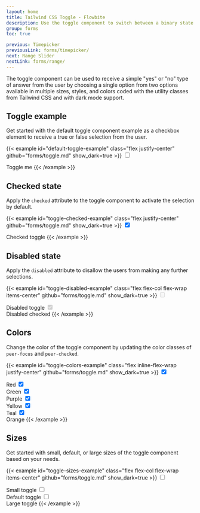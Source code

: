 ```yaml
---
layout: home
title: Tailwind CSS Toggle - Flowbite
description: Use the toggle component to switch between a binary state of true or false using a single click available in multiple sizes, variants, and colors
group: forms
toc: true

previous: Timepicker
previousLink: forms/timepicker/
next: Range Slider
nextLink: forms/range/
---
```


The toggle component can be used to receive a simple "yes" or "no" type of answer from the user by choosing a single option from two options available in multiple sizes, styles, and colors coded with the utility classes from Tailwind CSS and with dark mode support.

## Toggle example

Get started with the default toggle component example as a checkbox element to receive a true or false selection from the user.

{{< example id="default-toggle-example" class="flex justify-center" github="forms/toggle.md" show_dark=true >}}
<label class="inline-flex items-center cursor-pointer">
  <input type="checkbox" value="" class="sr-only peer">
  <div class="relative w-11 h-6 bg-gray-200 peer-focus:outline-none peer-focus:ring-4 peer-focus:ring-blue-300 dark:peer-focus:ring-blue-800 rounded-full peer dark:bg-gray-700 peer-checked:after:translate-x-full rtl:peer-checked:after:-translate-x-full peer-checked:after:border-white after:content-[''] after:absolute after:top-[2px] after:start-[2px] after:bg-white after:border-gray-300 after:border after:rounded-full after:h-5 after:w-5 after:transition-all dark:border-gray-600 peer-checked:bg-blue-600"></div>
  <span class="ms-3 text-sm font-medium text-gray-900 dark:text-gray-300">Toggle me</span>
</label>
{{< /example >}}

## Checked state

Apply the `checked` attribute to the toggle component to activate the selection by default.

{{< example id="toggle-checked-example" class="flex justify-center" github="forms/toggle.md" show_dark=true >}}
<label class="inline-flex items-center cursor-pointer">
  <input type="checkbox" value="" class="sr-only peer" checked>
  <div class="relative w-11 h-6 bg-gray-200 rounded-full peer peer-focus:ring-4 peer-focus:ring-blue-300 dark:peer-focus:ring-blue-800 dark:bg-gray-700 peer-checked:after:translate-x-full rtl:peer-checked:after:-translate-x-full peer-checked:after:border-white after:content-[''] after:absolute after:top-0.5 after:start-[2px] after:bg-white after:border-gray-300 after:border after:rounded-full after:h-5 after:w-5 after:transition-all dark:border-gray-600 peer-checked:bg-blue-600"></div>
  <span class="ms-3 text-sm font-medium text-gray-900 dark:text-gray-300">Checked toggle</span>
</label>
{{< /example >}}

## Disabled state

Apply the `disabled` attribute to disallow the users from making any further selections.

{{< example id="toggle-disabled-example" class="flex flex-col flex-wrap items-center" github="forms/toggle.md" show_dark=true >}}
<label class="inline-flex items-center mb-5 cursor-pointer">
  <input type="checkbox" value="" class="sr-only peer" disabled>
  <div class="relative w-11 h-6 bg-gray-200 rounded-full peer dark:bg-gray-700 peer-checked:after:translate-x-full rtl:peer-checked:after:-translate-x-full peer-checked:after:border-white after:content-[''] after:absolute after:top-0.5 after:start-[2px] after:bg-white after:border-gray-300 after:border after:rounded-full after:h-5 after:w-5 after:transition-all dark:border-gray-600 peer-checked:bg-blue-600"></div>
  <span class="ms-3 text-sm font-medium text-gray-400 dark:text-gray-500">Disabled toggle</span>
</label>

<label class="inline-flex items-center cursor-pointer">
  <input type="checkbox" value="" class="sr-only peer" checked disabled>
  <div class="relative w-11 h-6 bg-gray-200 rounded-full peer dark:bg-gray-700 peer-checked:after:translate-x-full rtl:peer-checked:after:-translate-x-full peer-checked:after:border-white after:content-[''] after:absolute after:top-0.5 after:start-[2px] after:bg-white after:border-gray-300 after:border after:rounded-full after:h-5 after:w-5 after:transition-all dark:border-gray-600 peer-checked:bg-blue-600"></div>
  <span class="ms-3 text-sm font-medium text-gray-400 dark:text-gray-500">Disabled checked</span>
</label>
{{< /example >}}

## Colors

Change the color of the toggle component by updating the color classes of `peer-focus` and `peer-checked`.

{{< example id="toggle-colors-example" class="flex inline-flex-wrap justify-center" github="forms/toggle.md" show_dark=true >}}
<label class="inline-flex items-center me-5 cursor-pointer">
  <input type="checkbox" value="" class="sr-only peer" checked>
  <div class="relative w-11 h-6 bg-gray-200 rounded-full peer peer-focus:ring-4 peer-focus:ring-red-300 dark:peer-focus:ring-red-800 dark:bg-gray-700 peer-checked:after:translate-x-full rtl:peer-checked:after:-translate-x-full peer-checked:after:border-white after:content-[''] after:absolute after:top-0.5 after:start-[2px] after:bg-white after:border-gray-300 after:border after:rounded-full after:h-5 after:w-5 after:transition-all dark:border-gray-600 peer-checked:bg-red-600"></div>
  <span class="ms-3 text-sm font-medium text-gray-900 dark:text-gray-300">Red</span>
</label>

<label class="inline-flex items-center me-5 cursor-pointer">
  <input type="checkbox" value="" class="sr-only peer" checked>
  <div class="relative w-11 h-6 bg-gray-200 rounded-full peer dark:bg-gray-700 peer-focus:ring-4 peer-focus:ring-green-300 dark:peer-focus:ring-green-800 peer-checked:after:translate-x-full rtl:peer-checked:after:-translate-x-full peer-checked:after:border-white after:content-[''] after:absolute after:top-0.5 after:start-[2px] after:bg-white after:border-gray-300 after:border after:rounded-full after:h-5 after:w-5 after:transition-all dark:border-gray-600 peer-checked:bg-green-600"></div>
  <span class="ms-3 text-sm font-medium text-gray-900 dark:text-gray-300">Green</span>
</label>

<label class="inline-flex items-center me-5 cursor-pointer">
  <input type="checkbox" value="" class="sr-only peer" checked>
  <div class="relative w-11 h-6 bg-gray-200 rounded-full peer dark:bg-gray-700 peer-focus:ring-4 peer-focus:ring-purple-300 dark:peer-focus:ring-purple-800 peer-checked:after:translate-x-full rtl:peer-checked:after:-translate-x-full peer-checked:after:border-white after:content-[''] after:absolute after:top-0.5 after:start-[2px] after:bg-white after:border-gray-300 after:border after:rounded-full after:h-5 after:w-5 after:transition-all dark:border-gray-600 peer-checked:bg-purple-600"></div>
  <span class="ms-3 text-sm font-medium text-gray-900 dark:text-gray-300">Purple</span>
</label>

<label class="inline-flex items-center me-5 cursor-pointer">
  <input type="checkbox" value="" class="sr-only peer" checked>
  <div class="relative w-11 h-6 bg-gray-200 rounded-full peer dark:bg-gray-700 peer-focus:ring-4 peer-focus:ring-yellow-300 dark:peer-focus:ring-yellow-800 peer-checked:after:translate-x-full rtl:peer-checked:after:-translate-x-full peer-checked:after:border-white after:content-[''] after:absolute after:top-0.5 after:start-[2px] after:bg-white after:border-gray-300 after:border after:rounded-full after:h-5 after:w-5 after:transition-all dark:border-gray-600 peer-checked:bg-yellow-400"></div>
  <span class="ms-3 text-sm font-medium text-gray-900 dark:text-gray-300">Yellow</span>
</label>

<label class="inline-flex items-center me-5 cursor-pointer">
  <input type="checkbox" value="" class="sr-only peer" checked>
  <div class="relative w-11 h-6 bg-gray-200 rounded-full peer dark:bg-gray-700 peer-focus:ring-4 peer-focus:ring-teal-300 dark:peer-focus:ring-teal-800 peer-checked:after:translate-x-full rtl:peer-checked:after:-translate-x-full peer-checked:after:border-white after:content-[''] after:absolute after:top-0.5 after:start-[2px] after:bg-white after:border-gray-300 after:border after:rounded-full after:h-5 after:w-5 after:transition-all dark:border-gray-600 peer-checked:bg-teal-600"></div>
  <span class="ms-3 text-sm font-medium text-gray-900 dark:text-gray-300">Teal</span>
</label>

<label class="inline-flex items-center me-5 cursor-pointer">
  <input type="checkbox" value="" class="sr-only peer" checked>
  <div class="relative w-11 h-6 bg-gray-200 rounded-full peer dark:bg-gray-700 peer-focus:ring-4 peer-focus:ring-orange-300 dark:peer-focus:ring-orange-800 peer-checked:after:translate-x-full rtl:peer-checked:after:-translate-x-full peer-checked:after:border-white after:content-[''] after:absolute after:top-0.5 after:start-[2px] after:bg-white after:border-gray-300 after:border after:rounded-full after:h-5 after:w-5 after:transition-all dark:border-gray-600 peer-checked:bg-orange-500"></div>
  <span class="ms-3 text-sm font-medium text-gray-900 dark:text-gray-300">Orange</span>
</label>
{{< /example >}}

## Sizes

Get started with small, default, or large sizes of the toggle component based on your needs.

{{< example id="toggle-sizes-example" class="flex flex-col flex-wrap items-center" github="forms/toggle.md" show_dark=true >}}
<label class="inline-flex items-center mb-5 cursor-pointer">
  <input type="checkbox" value="" class="sr-only peer">
  <div class="relative w-9 h-5 bg-gray-200 peer-focus:outline-none peer-focus:ring-4 peer-focus:ring-blue-300 dark:peer-focus:ring-blue-800 rounded-full peer dark:bg-gray-700 peer-checked:after:translate-x-full rtl:peer-checked:after:-translate-x-full peer-checked:after:border-white after:content-[''] after:absolute after:top-[2px] after:start-[2px] after:bg-white after:border-gray-300 after:border after:rounded-full after:h-4 after:w-4 after:transition-all dark:border-gray-600 peer-checked:bg-blue-600"></div>
  <span class="ms-3 text-sm font-medium text-gray-900 dark:text-gray-300">Small toggle</span>
</label>

<label class="inline-flex items-center mb-5 cursor-pointer">
  <input type="checkbox" value="" class="sr-only peer">
  <div class="relative w-11 h-6 bg-gray-200 peer-focus:outline-none peer-focus:ring-4 peer-focus:ring-blue-300 dark:peer-focus:ring-blue-800 rounded-full peer dark:bg-gray-700 peer-checked:after:translate-x-full rtl:peer-checked:after:-translate-x-full peer-checked:after:border-white after:content-[''] after:absolute after:top-[2px] after:start-[2px] after:bg-white after:border-gray-300 after:border after:rounded-full after:h-5 after:w-5 after:transition-all dark:border-gray-600 peer-checked:bg-blue-600"></div>
  <span class="ms-3 text-sm font-medium text-gray-900 dark:text-gray-300">Default toggle</span>
</label>

<label class="inline-flex items-center cursor-pointer">
  <input type="checkbox" value="" class="sr-only peer">
  <div class="relative w-14 h-7 bg-gray-200 peer-focus:outline-none peer-focus:ring-4 peer-focus:ring-blue-300 dark:peer-focus:ring-blue-800 rounded-full peer dark:bg-gray-700 peer-checked:after:translate-x-full rtl:peer-checked:after:-translate-x-full peer-checked:after:border-white after:content-[''] after:absolute after:top-0.5 after:start-[4px] after:bg-white after:border-gray-300 after:border after:rounded-full after:h-6 after:w-6 after:transition-all dark:border-gray-600 peer-checked:bg-blue-600"></div>
  <span class="ms-3 text-sm font-medium text-gray-900 dark:text-gray-300">Large toggle</span>
</label>
{{< /example >}}